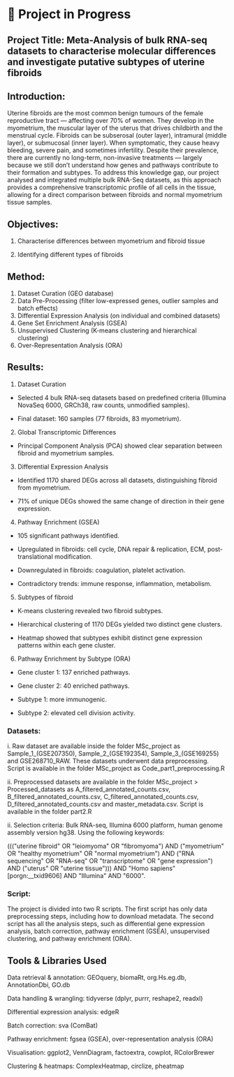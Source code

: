 # 🚧 Project in Progress

## Project Title: Meta-Analysis of bulk RNA-seq datasets to characterise molecular differences and investigate putative subtypes of uterine fibroids

## Introduction: 

Uterine fibroids are the most common benign tumours of the female reproductive tract — affecting over 70% of women. They develop in the myometrium, the muscular layer of the uterus that drives childbirth and the menstrual cycle. Fibroids can be subserosal (outer layer), intramural (middle layer), or submucosal (inner layer). When symptomatic, they cause heavy bleeding, severe pain, and sometimes infertility. Despite their prevalence, there are currently no long-term, non-invasive treatments — largely because we still don’t understand how genes and pathways contribute to their formation and subtypes. To address this knowledge gap, our project analysed and integrated multiple bulk RNA-Seq datasets, as this approach provides a comprehensive transcriptomic profile of all cells in the tissue, allowing for a direct comparison between fibroids and normal myometrium tissue samples. 

## Objectives: 

1. Characterise differences between myometrium and fibroid tissue

2. Identifying different types of fibroids

## Method:

1. Dataset Curation (GEO database)
2. Data Pre-Processing (filter low-expressed genes, outlier samples and batch effects)
3. Differential Expression Analysis (on individual and combined datasets)
4. Gene Set Enrichment Analysis (GSEA)
5. Unsupervised Clustering (K-means clustering and hierarchical clustering)
6. Over-Representation Analysis (ORA)

## Results:

1. Dataset Curation

- Selected 4 bulk RNA-seq datasets based on predefined criteria (Illumina NovaSeq 6000, GRCh38, raw counts, unmodified samples).

- Final dataset: 160 samples (77 fibroids, 83 myometrium).

2. Global Transcriptomic Differences

- Principal Component Analysis (PCA) showed clear separation between fibroid and myometrium samples.

3. Differential Expression Analysis

- Identified 1170 shared DEGs across all datasets, distinguishing fibroid from myometrium.

- 71% of unique DEGs showed the same change of direction in their gene expression.

4. Pathway Enrichment (GSEA)

- 105 significant pathways identified.

- Upregulated in fibroids: cell cycle, DNA repair & replication, ECM, post-translational modification.

- Downregulated in fibroids: coagulation, platelet activation.

- Contradictory trends: immune response, inflammation, metabolism.

5. Subtypes of fibroid 

- K-means clustering revealed two fibroid subtypes.

- Hierarchical clustering of 1170 DEGs yielded two distinct gene clusters.

- Heatmap showed that subtypes exhibit distinct gene expression patterns within each gene cluster.

6. Pathway Enrichment by Subtype (ORA)

- Gene cluster 1: 137 enriched pathways.

- Gene cluster 2: 40 enriched pathways.

- Subtype 1: more immunogenic.

- Subtype 2: elevated cell division activity.

### Datasets: 

i. Raw dataset are available inside the folder MSc_project as Sample_1_(GSE207350), Sample_2_(GSE192354), Sample_3_(GSE169255) and GSE268710_RAW. These datasets underwent data preprocessing. Script is available in the folder MSc_project as Code_part1_preprocessing.R 

ii. Preprocessed datasets are available in the folder MSc_project > Processed_datasets as A_filtered_annotated_counts.csv, B_filtered_annotated_counts.csv, C_filtered_annotated_counts.csv, D_filtered_annotated_counts.csv and master_metadata.csv. Script is available in the folder part2.R 

ii. Selection criteria: Bulk RNA-seq, Illumina 6000 platform, human genome assembly version hg38. Using the following keywords: 

((("uterine fibroid" OR "leiomyoma" OR "fibromyoma") AND ("myometrium" OR "healthy myometrium" OR "normal myometrium") AND ("RNA sequencing" OR "RNA-seq" OR "transcriptome" OR "gene expression") AND ("uterus" OR "uterine tissue"))) AND "Homo sapiens"[porgn:__txid9606] AND "Illumina" AND "6000".

### Script:

The project is divided into two R scripts. The first script has only data preprocessing steps, including how to download metadata. The second script has all the analysis steps, such as differential gene expression analysis, batch correction, pathway enrichment (GSEA), unsupervised clustering, and  pathway enrichment (ORA).  


## Tools & Libraries Used

Data retrieval & annotation: GEOquery, biomaRt, org.Hs.eg.db, AnnotationDbi, GO.db

Data handling & wrangling: tidyverse (dplyr, purrr, reshape2, readxl)

Differential expression analysis: edgeR

Batch correction: sva (ComBat)

Pathway enrichment: fgsea (GSEA), over-representation analysis (ORA)

Visualisation: ggplot2, VennDiagram, factoextra, cowplot, RColorBrewer

Clustering & heatmaps: ComplexHeatmap, circlize, pheatmap




